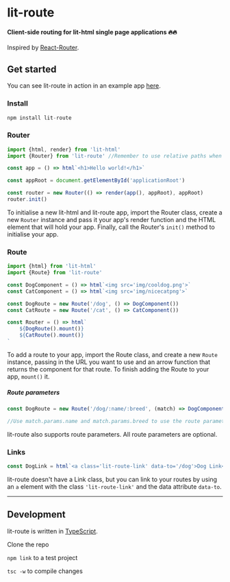 # lit-route

#### Client-side routing for lit-html single page applications :fire::fire:

Inspired by [React-Router](https://reacttraining.com/react-router/).

## Get started

You can see lit-route in action in an example app [here](https://github.com/jamesddavies/lit-pl).

### Install

```javascript
npm install lit-route
```

### Router

```javascript
import {html, render} from 'lit-html'
import {Router} from 'lit-route' //Remember to use relative paths when using ES6 modules

const app = () => html`<h1>Hello world!</h1>`

const appRoot = document.getElementById('applicationRoot')

const router = new Router(() => render(app(), appRoot), appRoot)
router.init()
```

To initialise a new lit-html and lit-route app, import the Router class, create a new ```Router``` instance and pass it your app's render function and the HTML element that will hold your app. Finally, call the Router's ``` init() ``` method to initialise your app.

### Route

```javascript
import {html} from 'lit-html'
import {Route} from 'lit-route'

const DogComponent = () => html`<img src='img/cooldog.png'>`
const CatComponent = () => html`<img src='img/nicecatpng'>`

const DogRoute = new Route('/dog', () => DogComponent())
const CatRoute = new Route('/cat', () => CatComponent())

const Router = () => html`
    ${DogRoute().mount()}
    ${CatRoute().mount()}
`
```

To add a route to your app, import the Route class, and create a new ```Route``` instance, passing in the URL you want to use and an arrow function that returns the component for that route. To finish adding the Route to your app, ```mount()``` it.

##### Route parameters

```javascript
const DogRoute = new Route('/dog/:name/:breed', (match) => DogComponent(match))

//Use match.params.name and match.params.breed to use the route parameters in your component.
```

lit-route also supports route parameters. All route parameters are optional.

### Links

```javascript
const DogLink = html`<a class='lit-route-link' data-to='/dog'>Dog Link</a>`
```

lit-route doesn't have a Link class, but you can link to your routes by using an ```a``` element with the class ```'lit-route-link'``` and the data attribute ```data-to```.

---
## Development

lit-route is written in [TypeScript](https://www.typescriptlang.org/).

Clone the repo

```npm link``` to a test project

```tsc -w``` to compile changes